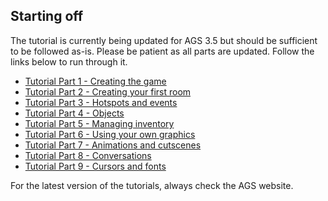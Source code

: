 ## Starting off

The tutorial is currently being updated for AGS 3.5 but should be sufficient to be followed as-is. Please be patient as all parts are updated. Follow the links below to run through it.

- [Tutorial Part 1 - Creating the game](acintro1)
- [Tutorial Part 2 - Creating your first room](acintro2)
- [Tutorial Part 3 - Hotspots and events](acintro3)
- [Tutorial Part 4 - Objects](acintro4)
- [Tutorial Part 5 - Managing inventory](acintro5)
- [Tutorial Part 6 - Using your own graphics](acintro6)
- [Tutorial Part 7 - Animations and cutscenes](acintro7)
- [Tutorial Part 8 - Conversations](acintro8)
- [Tutorial Part 9 - Cursors and fonts](acintro9)

For the latest version of the tutorials, always check the AGS website.
